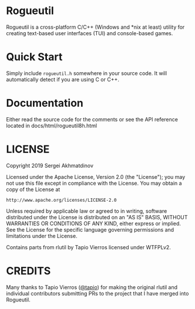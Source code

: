 # Rogueutil
Rogueutil is a cross-platform C/C++ (Windows and *nix at least) utility for
creating text-based user interfaces (TUI) and console-based games.

# Quick Start
Simply include `rogueutil.h` somewhere in your source code. It will automatically detect if
you are using C or C++.

# Documentation
Either read the source code for the comments or see the API reference located
in docs/html/rogueutil8h.html

# LICENSE
Copyright 2019 Sergei Akhmatdinov

Licensed under the Apache License, Version 2.0 (the "License");
you may not use this file except in compliance with the License.
You may obtain a copy of the License at

    http://www.apache.org/licenses/LICENSE-2.0

Unless required by applicable law or agreed to in writing, software
distributed under the License is distributed on an "AS IS" BASIS,
WITHOUT WARRANTIES OR CONDITIONS OF ANY KIND, either express or implied.
See the License for the specific language governing permissions and
limitations under the License.

Contains parts from rlutil by Tapio Vierros licensed under WTFPLv2.

# CREDITS
Many thanks to Tapio Vierros ([@tapio](https://github.com/tapio)) for making the original
rlutil and individual contributors submitting PRs to the project that I have merged into Rogueutil.